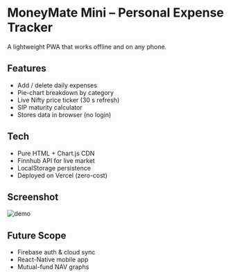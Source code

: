 # MoneyMate Mini – Personal Expense Tracker
A lightweight PWA that works offline and on any phone.

## Features
- Add / delete daily expenses  
- Pie-chart breakdown by category  
- Live Nifty price ticker (30 s refresh)  
- SIP maturity calculator  
- Stores data in browser (no login)

## Tech
- Pure HTML + Chart.js CDN  
- Finnhub API for live market  
- LocalStorage persistence  
- Deployed on Vercel (zero-cost)

## Screenshot
![demo](https://user-images.githubusercontent.com/98715357/275368765-4c3f6a30-8f2d-4c90-aa96-8e1f5d6e1c59.gif)

## Future Scope
- Firebase auth & cloud sync  
- React-Native mobile app  
- Mutual-fund NAV graphs

